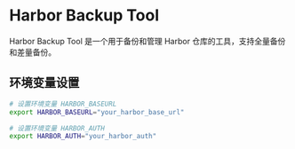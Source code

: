 # Harbor Backup Tool

Harbor Backup Tool 是一个用于备份和管理 Harbor 仓库的工具，支持全量备份和差量备份。

## 环境变量设置

```bash
# 设置环境变量 HARBOR_BASEURL
export HARBOR_BASEURL="your_harbor_base_url"

# 设置环境变量 HARBOR_AUTH
export HARBOR_AUTH="your_harbor_auth"
